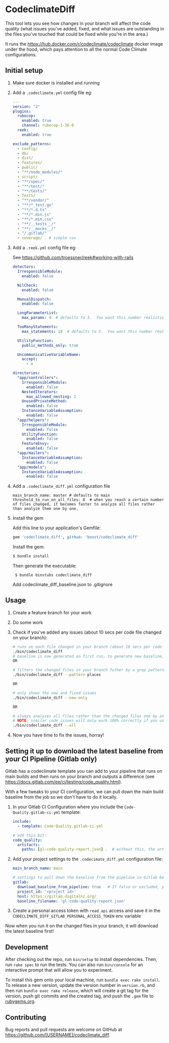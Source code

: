 # CodeclimateDiff

This tool lets you see how changes in your branch will affect the code quality (what issues you've added, fixed, and what issues are outstanding in the files you've touched that could be fixed while you're in the area.)

It runs the https://hub.docker.com/r/codeclimate/codeclimate docker image under the hood, which pays attention to all the normal Code Climate configurations.


## Initial setup

1. Make sure docker is installed and running

2. Add a `.codeclimate.yml` config file eg:
      ```yml
      ---
      version: "2"
      plugins:
        rubocop:
          enabled: true
          channel: rubocop-1-36-0
        reek:
          enabled: true

      exclude_patterns:
        - config/
        - db/
        - dist/
        - features/
        - public/
        - "**/node_modules/"
        - script/
        - "**/spec/"
        - "**/test/"
        - "**/tests/"
        - Tests/
        - "**/vendor/"
        - "**/*_test.go"
        - "**/*.d.ts"
        - "**/*.min.js"
        - "**/*.min.css"
        - "**/__tests__/"
        - "**/__mocks__/"
        - "/.gitlab/"
        - coverage/ . # simple cov
      ```

3. Add a `.reek.yml` config file eg:

      See https://github.com/troessner/reek#working-with-rails 
      ```yml
      detectors:
        IrresponsibleModule:
          enabled: false

        NilCheck:
          enabled: false

        ManualDispatch:
          enabled: false

        LongParameterList:
          max_params: 4  # defaults to 3.  You want this number realistic but stretchy so we can move it down

        TooManyStatements:
          max_statements: 10  # defaults to 5.  You want this number realistic but stretchy so we can move it down

        UtilityFunction:
          public_methods_only: true

        UncommunicativeVariableName:
          accept:
            - e

      directories:
        "app/controllers":
          IrresponsibleModule:
            enabled: false
          NestedIterators:
            max_allowed_nesting: 2
          UnusedPrivateMethod:
            enabled: false
          InstanceVariableAssumption:
            enabled: false
        "app/helpers":
          IrresponsibleModule:
            enabled: false
          UtilityFunction:
            enabled: false
          FeatureEnvy:
            enabled: false
        "app/mailers":
          InstanceVariableAssumption:
            enabled: false
        "app/models":
          InstanceVariableAssumption:
            enabled: false
      ```

4. Add a `.codeclimate_diff.yml` configuration file
      ```
      main_branch_name: master # defaults to main
      threshold_to_run_on_all_files: 8  # when you reach a certain number of files changed, it becomes faster to analyze all files rather than analyze them one by one.
      ```

5. Install the gem

    Add this line to your application's Gemfile:

    ```ruby
    gem 'codeclimate_diff', github: 'boost/codeclimate_diff'
    ```

    Install the gem:

    ```bash
    $ bundle install
    ```

    Then generate the executable:

        $ bundle binstubs codeclimate_diff


    Add codeclimate_diff_baseline.json to .gitignore


## Usage

1. Create a feature branch for your work

2. Do some work

3. Check if you've added any issues (about 10 secs per code file changed on your branch):

    ```bash
    # runs on each file changed in your branch (about 10 secs per code file changed on your branch)
    ./bin/codeclimate_diff
    # baseline is now generated on first run, to generate new baseline, delete the existing.
    OR

    # filters the changed files in your branch futher by a grep pattern
    ./bin/codeclimate_diff --pattern places

    OR

    # only shows the new and fixed issues
    ./bin/codeclimate_diff --new-only

    OR

    # always analyzes all files rather than the changed files one by one, even if below the 'threshold_to_run_on_all_files' setting.
    # NOTE: similar code issues will only work 100% correctly if you use this setting (otherwise it might miss a similarity with a file you didn't change and think you fixed it)
    ./bin/codeclimate_diff --all
    ```

4. Now you have time to fix the issues, horray!


## Setting it up to download the latest baseline from your CI Pipeline (Gitlab only)

Gitlab has a codeclimate template you can add to your pipeline that runs on main builds and then runs on your branch and outputs a difference (see https://docs.gitlab.com/ee/ci/testing/code_quality.html).

With a few tweaks to your CI configuration, we can pull down the main build baseline from the job so we don't have to do it locally.

1. In your Gitlab CI Configuration where you include the `Code-Quality.gitlab-ci.yml` template:

      ```yml
      include:
        - template: Code-Quality.gitlab-ci.yml

      # add this bit:
      code_quality:
        artifacts:
          paths: [gl-code-quality-report.json] .  # without this, the artifact can't be downloaded
      ```

2. Add your project settings to the `.codecimate_diff.yml` configuration file:
      ```yml
      main_branch_name: main

      # settings to pull down the baseline from the pipeline in Gitlab before checking your branch
      gitlab:
        download_baseline_from_pipeline: true   # If false or excluded, you will need to generate the baseline manually
        project_id: '<project id>'
        host: https://gitlab.digitalnz.org/
        baseline_filename: 'gl-code-quality-report.json'
      ```

3. Create a personal access token with `read_api` access and save it in the `CODECLIMATE_DIFF_GITLAB_PERSONAL_ACCESS_TOKEN` env variable

Now when you run it on the changed files in your branch, it will download the latest baseline first!

## Development

After checking out the repo, run `bin/setup` to install dependencies. Then, run `rake spec` to run the tests. You can also run `bin/console` for an interactive prompt that will allow you to experiment.

To install this gem onto your local machine, run `bundle exec rake install`. To release a new version, update the version number in `version.rb`, and then run `bundle exec rake release`, which will create a git tag for the version, push git commits and the created tag, and push the `.gem` file to [rubygems.org](https://rubygems.org).

## Contributing

Bug reports and pull requests are welcome on GitHub at https://github.com/[USERNAME]/codeclimate_diff.
